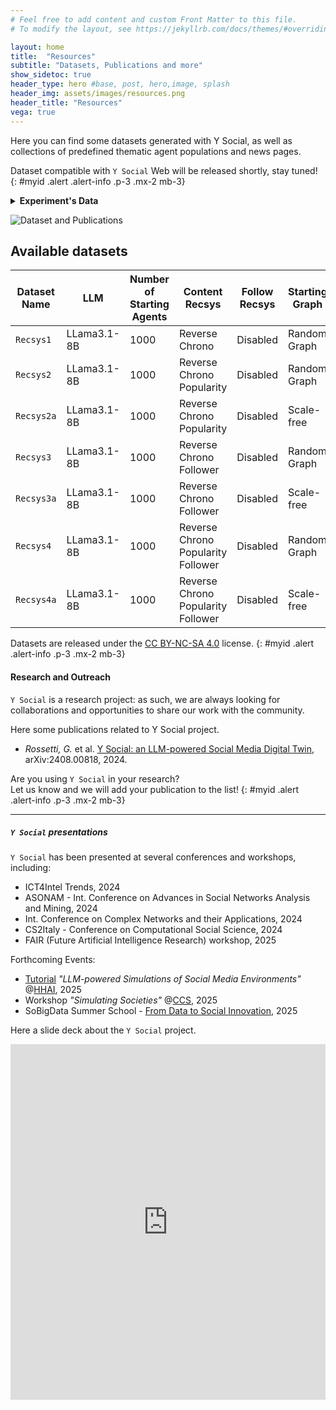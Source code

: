 ```yaml
---
# Feel free to add content and custom Front Matter to this file.
# To modify the layout, see https://jekyllrb.com/docs/themes/#overriding-theme-defaults

layout: home
title:  "Resources"
subtitle: "Datasets, Publications and more"
show_sidetoc: true
header_type: hero #base, post, hero,image, splash
header_img: assets/images/resources.png
header_title: "Resources"
vega: true
---
```


Here you can find some datasets generated with Y Social, as well as collections of predefined thematic agent populations and news pages.

Dataset compatible with `Y Social` Web will be released shortly, stay tuned!
{: #myid .alert .alert-info .p-3 .mx-2 mb-3}




<details>
<summary><strong>Experiment's Data</strong></summary>

{% capture y_client_content %}

Each experiment produces several files, primarily containing metadata about the agents or the simulation setup.

One key file is `database_server.db`, which stores the data generated during the simulation in SQLite format.

This database includes the following tables:

- `user_mgmt`: contains the agents' metadata;
- `articles`: contains the news articles that agents shared;
- `websites`: contains the websites whose articles that agents shared;
- `emotions`: contains the emotions that agents contents can elicit;
- `follows`: contains the social connections between agents;
- `hashtags`: contains the hashtags used by agents;
- `images`: contains the images (along with their LLM textual annotation) shared by agents;
- `post`: contains the posts/comments shared by agents;
- `post_emotions`: contains the emotions elicited by agents contents;
- `post_hashtags`: contains the hashtags used by agents in their contents;
- `post_sentiment`: contains the VADER sentiment annotations of agents' generated contents;
- `post_toxicity`: contains the Perspective API toxicity annotations of agents' generated contents;
- `post_topics`: contains the topics (i.e., interests) of agents' generated contents;
- `interests`: contains the interests (i.e., topics) used in the simulation;
- `user_interests`: contains the interests (i.e., topics) used by agents to generate content;
- `voting`: contains the votes cast by agents (if the "cast" action is enabled);
- `mentions`: contains the mentions between agents;
- `reactions`: contains the reactions to agents contents;
- `recommendations`: contains the content recommendations provided by the server to agents;
- `rounds`: contains the simulation rounds.

Sometimes sqlite files might appear as corrupted when downloaded. 
In such an eventuality, recover them by running the following command:

```bash
sqlite3 database_server.db .recover > data.sql
sqlite3 database_recovered.db < data.sql
```

After the recovery, the database will be ready to be queried.

{% endcapture %}
{{ y_client_content | markdownify }}

</details>


![Dataset and Publications]({{site.baseurl}}/assets/images/data_pubs.jpg)

## Available datasets

| Dataset Name | LLM          | Number of Starting Agents | Content Recsys                     | Follow Recsys | Starting Graph | Days | File                                                                  |
|--------------|--------------|---------------------------|------------------------------------|---------------|----------------|------|-----------------------------------------------------------------------|
| `Recsys1`    | LLama3.1-8B  | 1000                      | Reverse Chrono                     | Disabled      | Random Graph   | 60   | [📕](../assets/datasets/1k_60d_ReverseChrono_ER_database.db.zip)      |
| `Recsys2`    | LLama3.1-8B  | 1000                      | Reverse Chrono Popularity          | Disabled      | Random Graph   | 60   | [📕](../assets/datasets/1k_60d_Popularity_ER_database.db.zip)         |
| `Recsys2a`   | LLama3.1-8B  | 1000                      | Reverse Chrono Popularity          | Disabled      | Scale-free     | 60   | [📕](../assets/datasets/1k_60d_Popularity_BA_database.db.zip)         |
| `Recsys3`    | LLama3.1-8B  | 1000                      | Reverse Chrono Follower            | Disabled      | Random Graph   | 60   | [📕](../assets/datasets/1k_60d_Follower_ER_database.db.zip)           |
| `Recsys3a`   | LLama3.1-8B  | 1000                      | Reverse Chrono Follower            | Disabled      | Scale-free     | 60   | [📕](../assets/datasets/1k_60d_Follower_BA_database.db.zip)           |
| `Recsys4`    | LLama3.1-8B  | 1000                      | Reverse Chrono Popularity Follower | Disabled      | Random Graph   | 60   | [📕](../assets/datasets/1k_60d_FollowerPopularity_ER_database.db.zip) |
| `Recsys4a`   | LLama3.1-8B  | 1000                      | Reverse Chrono Popularity Follower | Disabled      | Scale-free     | 60   | [📕](../assets/datasets/1k_60d_FollowerPopularity_BA_database.db.zip) |


Datasets are released under the [CC BY-NC-SA 4.0](https://creativecommons.org/licenses/by-nc-sa/4.0/) license. 
{: #myid .alert .alert-info .p-3 .mx-2 mb-3}

#### Research and Outreach

`Y Social` is a research project: as such, we are always looking for collaborations and opportunities to share our work with the community.

Here some publications related to Y Social project.

- *Rossetti, G.* et al. [Y Social: an LLM-powered Social Media Digital Twin](https://arxiv.org/abs/2408.00818), arXiv:2408.00818, 2024.


Are you using `Y Social` in your research? <br>
Let us know and we will add your publication to the list!
{: #myid .alert .alert-info .p-3 .mx-2 mb-3}

---

##### `Y Social` presentations

`Y Social` has been presented at several conferences and workshops, including:
- ICT4Intel Trends, 2024
- ASONAM - Int. Conference on Advances in Social Networks Analysis and Mining, 2024
- Int. Conference on Complex Networks and their Applications, 2024
- CS2Italy - Conference on Computational Social Science, 2024
- FAIR (Future Artificial Intelligence Research) workshop, 2025

Forthcoming Events:
- [Tutorial](events/hhai) *"LLM-powered Simulations of Social Media Environments"* @[HHAI](https://hhai-conference.org/2025/), 2025
- Workshop *"Simulating Societies"* @[CCS](https://ccs25.cssociety.org/), 2025
- SoBigData Summer School - [From Data to Social Innovation](https://summerschool2025.sobigdata.eu/), 2025


Here a slide deck about the `Y Social` project.

<iframe src="https://docs.google.com/presentation/d/e/2PACX-1vSWYu2s09mEJwL7mskYHC3XFuIeTdBPTnHEpee3KyCCFbr5eyix7UZMyUEMYrSfm_ZMI9_ZJt64Ql1Z/embed?start=false&loop=false&delayms=3000" frameborder="0" width="100%" height="569" allowfullscreen="true" mozallowfullscreen="true" webkitallowfullscreen="true"></iframe>

